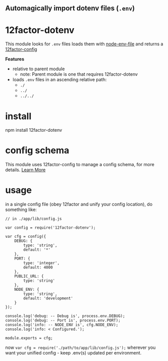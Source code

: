 ## Automagically import dotenv files (`.env`)

# 12factor-dotenv

This module looks for `.env` files loads them with [node-env-file](https://www.npmjs.com/package/node-env-file) and returns a [12factor-config](https://www.npmjs.com/package/12factor-config)

**Features**

* relative to parent module
	* note: Parent module is one that requires 12factor-dotenv
* loads `.env` files in an ascending relative path:
	* `./`
	* `../`
	* `../../`


# install
npm install 12factor-dotenv


# config schema

This module uses 12factor-config to manage a config schema, for more details.
[Learn More](https://www.npmjs.com/package/12factor-config)

# usage

in a single config file (obey 12factor and unify your config location), do something like:

```
// in ./app/lib/config.js

var config = require('12factor-dotenv');

var cfg = config({
	DEBUG: {
		type: 'string',
		default: '*'
	},
	PORT: {
		type: 'integer',
		default: 4000
	},
	PUBLIC_URL: {
		type: 'string'
	},
	NODE_ENV: {
		type: 'string',
		default: 'development'
	}
});

console.log('debug: -- Debug is', process.env.DEBUG);
console.log('debug: -- Port is', process.env.PORT);
console.log('info: -- NODE_ENV is', cfg.NODE_ENV);
console.log('info: < Configured.');

module.exports = cfg;

```

now `var cfg = require('./path/to/app/lib/config.js');` wherever you want your unified config - keep .env(s) updated per environment.
